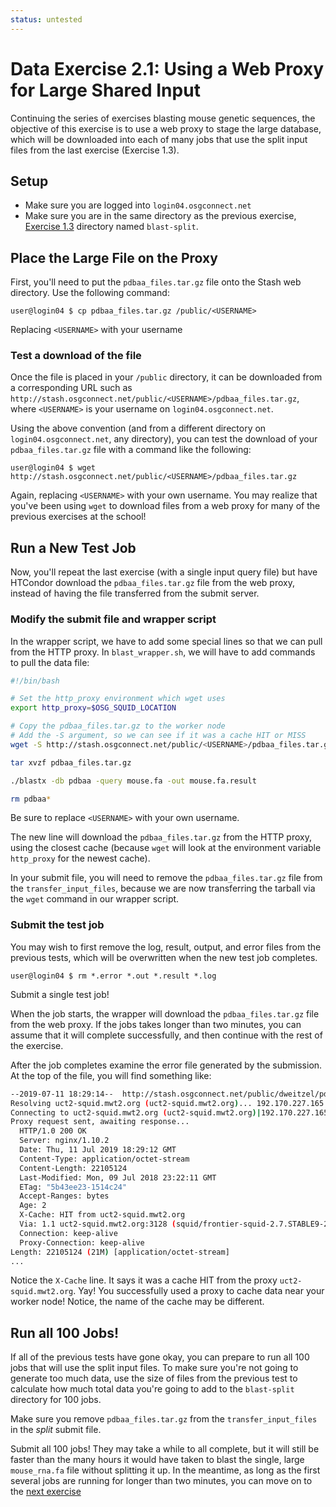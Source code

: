 ```yaml
---
status: untested
---
```


Data Exercise 2.1: Using a Web Proxy for Large Shared Input
===============================================================


Continuing the series of exercises blasting mouse genetic sequences, the objective of this exercise is to use a web
proxy to stage the large database, which will be downloaded into each of many jobs that use the split input files from
the last exercise (Exercise 1.3).

Setup
-----

-   Make sure you are logged into `login04.osgconnect.net`
-   Make sure you are in the same directory as the previous exercise,
    [Exercise 1.3](/materials/data/part1-ex3-blast-split.md) directory named `blast-split`.

Place the Large File on the Proxy
---------------------------------

First, you'll need to put the `pdbaa_files.tar.gz` file onto the Stash web directory. Use the following command:

``` console
user@login04 $ cp pdbaa_files.tar.gz /public/<USERNAME>
```

Replacing `<USERNAME>` with your username

### Test a download of the file

Once the file is placed in your `/public` directory, it can be downloaded from a corresponding URL such as
`http://stash.osgconnect.net/public/<USERNAME>/pdbaa_files.tar.gz`, where `<USERNAME>` is your username on
`login04.osgconnect.net`.

Using the above convention (and from a different directory on `login04.osgconnect.net`, any directory), you can test
the download of your `pdbaa_files.tar.gz` file with a command like the following:

``` console
user@login04 $ wget http://stash.osgconnect.net/public/<USERNAME>/pdbaa_files.tar.gz
```

Again, replacing `<USERNAME>` with your own username.
You may realize that you've been using `wget` to download files from a web proxy for many of the previous exercises at
the school!

Run a New Test Job
------------------

Now, you'll repeat the last exercise (with a single input query file) but have HTCondor download the
`pdbaa_files.tar.gz` file from the web proxy, instead of having the file transferred from the submit server.

### Modify the submit file and wrapper script

In the wrapper script, we have to add some special lines so that we can pull from the HTTP proxy.
In `blast_wrapper.sh`, we will have to add commands to pull the data file:

```bash hl_lines="4 8"
#!/bin/bash

# Set the http_proxy environment which wget uses
export http_proxy=$OSG_SQUID_LOCATION

# Copy the pdbaa_files.tar.gz to the worker node
# Add the -S argument, so we can see if it was a cache HIT or MISS
wget -S http://stash.osgconnect.net/public/<USERNAME>/pdbaa_files.tar.gz

tar xvzf pdbaa_files.tar.gz

./blastx -db pdbaa -query mouse.fa -out mouse.fa.result

rm pdbaa*
```

Be sure to replace `<USERNAME>` with your own username.

The new line will download the `pdbaa_files.tar.gz` from the HTTP proxy, using the closest cache (because `wget` will
look at the environment variable `http_proxy` for the newest cache).

In your submit file, you will need to remove the `pdbaa_files.tar.gz` file from the `transfer_input_files`, because we
are now transferring the tarball via the `wget` command in our wrapper script. 

### Submit the test job

You may wish to first remove the log, result, output, and error files from the previous tests, which will be overwritten
when the new test job completes.

``` console
user@login04 $ rm *.error *.out *.result *.log
```

Submit a single test job!

When the job starts, the wrapper will download the `pdbaa_files.tar.gz` file from the web proxy.
If the jobs takes longer than two minutes, you can assume that it will complete successfully, and then continue with the
rest of the exercise.

After the job completes examine the error file generated by the submission.
At the top of the file, you will find something like:

```bash
--2019-07-11 18:29:14--  http://stash.osgconnect.net/public/dweitzel/pdbaa_files.tar.gz
Resolving uct2-squid.mwt2.org (uct2-squid.mwt2.org)... 192.170.227.165
Connecting to uct2-squid.mwt2.org (uct2-squid.mwt2.org)|192.170.227.165|:3128... connected.
Proxy request sent, awaiting response... 
  HTTP/1.0 200 OK
  Server: nginx/1.10.2
  Date: Thu, 11 Jul 2019 18:29:12 GMT
  Content-Type: application/octet-stream
  Content-Length: 22105124
  Last-Modified: Mon, 09 Jul 2018 23:22:11 GMT
  ETag: "5b43ee23-1514c24"
  Accept-Ranges: bytes
  Age: 2
  X-Cache: HIT from uct2-squid.mwt2.org
  Via: 1.1 uct2-squid.mwt2.org:3128 (squid/frontier-squid-2.7.STABLE9-27.1.osg33.el6)
  Connection: keep-alive
  Proxy-Connection: keep-alive
Length: 22105124 (21M) [application/octet-stream]
...
```

Notice the `X-Cache` line. It says it was a cache HIT from the proxy `uct2-squid.mwt2.org`.
Yay! You successfully used a proxy to cache data near your worker node! Notice, the name of the cache may be different.

Run all 100 Jobs!
-----------------

If all of the previous tests have gone okay, you can prepare to run all 100 jobs that will use the split input files.
To make sure you're not going to generate too much data, use the size of files from the previous test to calculate how
much total data you're going to add to the `blast-split` directory for 100 jobs.

Make sure you remove `pdbaa_files.tar.gz` from the `transfer_input_files` in the _split_ submit file.

Submit all 100 jobs!
They may take a while to all complete, but it will still be faster than the many hours it would have taken to blast the
single, large `mouse_rna.fa` file without splitting it up.
In the meantime, as long as the first several jobs are running for longer than two minutes, you can move on to the [next
exercise](/materials/data/part2-ex2-stash-shared)

